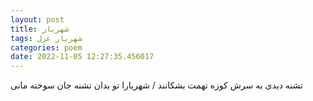 ```yaml
---
layout: post
title: شهریار
tags: شهریار غزل
categories: poem
date: 2022-11-05 12:27:35.456017
---
```


تشنه دیدی به سرش کوزه تهمت بشکانند / شهریارا تو بدان تشنه جان سوخته مانی